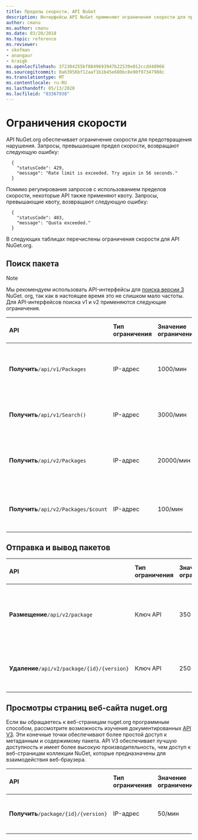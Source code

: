```yaml
---
title: Пределы скорости, API NuGet
description: Интерфейсы API NuGet применяют ограничения скорости для предотвращения нарушения.
author: cmanu
ms.author: cmanu
ms.date: 03/20/2018
ms.topic: reference
ms.reviewer:
- skofman
- anangaur
- kraigb
ms.openlocfilehash: 372304255bf8849693947b22539e012ccdd48966
ms.sourcegitcommit: 0a63956bf12aaf1b1b45e680bc8e90f97347988c
ms.translationtype: MT
ms.contentlocale: ru-RU
ms.lasthandoff: 05/13/2020
ms.locfileid: "83367938"
---
```

# <a name="rate-limits"></a>Ограничения скорости

API NuGet.org обеспечивает ограничение скорости для предотвращения нарушения. Запросы, превышающие предел скорости, возвращают следующую ошибку: 

  ~~~
    {
      "statusCode": 429,
      "message": "Rate limit is exceeded. Try again in 56 seconds."
    }
  ~~~

Помимо регулирования запросов с использованием пределов скорости, некоторые API также применяют квоту. Запросы, превышающие квоту, возвращают следующую ошибку:

  ~~~
    {
      "statusCode": 403,
      "message": "Quota exceeded."
    }
  ~~~

В следующих таблицах перечислены ограничения скорости для API NuGet.org.

## <a name="package-search"></a>Поиск пакета

> [!Note]
> Мы рекомендуем использовать API-интерфейсы для [поиска версии 3](search-query-service-resource.md) NuGet. org, так как в настоящее время это не слишком мало частоты. Для API-интерфейсов поиска v1 и v2 применяются следующие ограничения.

| API | Тип ограничения | Значение ограничения | Вариант использования API |
|:---|:---|:---|:---|
**Получить**`/api/v1/Packages` | IP-адрес | 1000/мин | Запрос метаданных пакета NuGet через коллекцию OData v1 `Packages` |
**Получить**`/api/v1/Search()` | IP-адрес | 3000/мин | Поиск пакетов NuGet с помощью конечной точки поиска v1 | 
**Получить**`/api/v2/Packages` | IP-адрес | 20000/мин | Запрос метаданных пакета NuGet через v2 `Packages` коллекция OData | 
**Получить**`/api/v2/Packages/$count` | IP-адрес | 100/мин | Запрос числа пакетов NuGet через v2 `Packages` коллекция OData | 

## <a name="package-push-and-unlist"></a>Отправка и вывод пакетов

| API | Тип ограничения | Значение ограничения | Вариант использования API | 
|:---|:---|:---|:--- |
**Размещение**`/api/v2/package` | Ключ API | 350 в час | Отправка нового пакета NuGet с помощью конечной точки push-уведомлений версии 2 
**Удаление**`/api/v2/package/{id}/{version}` | Ключ API | 250 в час | Отменяет список пакетов NuGet (версии) с помощью конечной точки версии 2 

## <a name="nugetorg-website-page-views"></a>Просмотры страниц веб-сайта nuget.org

Если вы обращаетесь к веб-страницам nuget.org программным способом, рассмотрите возможность изучения документированных [API V3](overview.md). Эти конечные точки обеспечивают более простой доступ к метаданным и содержимому пакета. API V3 обеспечивает лучшую доступность и имеет более высокую производительность, чем доступ к веб-страницам коллекции NuGet, которые предназначены для взаимодействия веб-браузера.

| API | Тип ограничения | Значение ограничения | Вариант использования API | 
|:---|:---|:---|:--- |
**Получить**`/package/{id}/{version}` | IP-адрес | 50/мин | Отображение страницы сведений о пакете (версии). 

